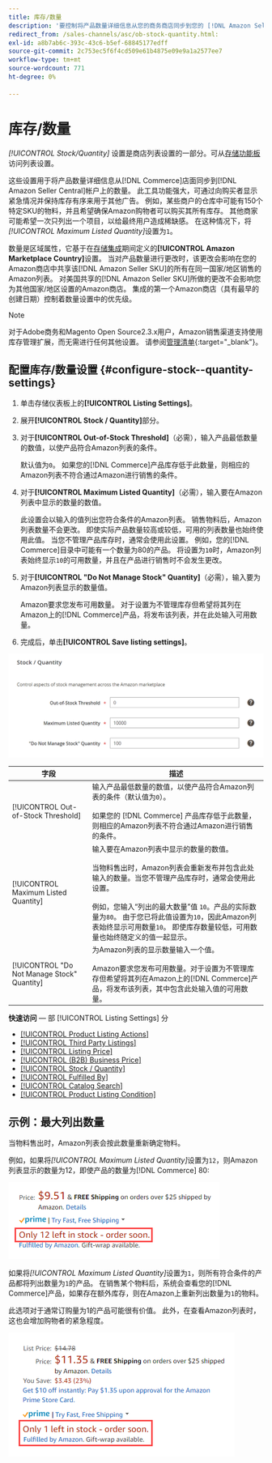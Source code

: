 ```yaml
---
title: 库存/数量
description: '要控制将产品数量详细信息从您的商务商店同步到您的 [!DNL Amazon Seller Central] 帐户，请更新“库存/数量”设置。'
redirect_from: /sales-channels/asc/ob-stock-quantity.html: 
exl-id: a8b7ab6c-393c-43c6-b5ef-68845177edff
source-git-commit: 2c753ec5f6f4cd509e61b4875e09e9a1a2577ee7
workflow-type: tm+mt
source-wordcount: 771
ht-degree: 0%

---
```


# 库存/数量

*[!UICONTROL Stock/Quantity]* 设置是商店列表设置的一部分。可从[存储功能板](./amazon-store-dashboard.md)访问列表设置。

这些设置用于将产品数量详细信息从[!DNL Commerce]店面同步到[!DNL Amazon Seller Central]帐户上的数量。 此工具功能强大，可通过向购买者显示紧急情况并保持库存有序来用于其他广告。 例如，某些商户的仓库中可能有150个特定SKU的物料，并且希望确保Amazon购物者可以购买其所有库存。 其他商家可能希望一次只列出一个项目，以给最终用户造成稀缺感。 在这种情况下，将&#x200B;*[!UICONTROL Maximum Listed Quantity]*&#x200B;设置为`1`。

数量是区域属性，它基于在[存储集成](./store-integration.md)期间定义的&#x200B;**[!UICONTROL Amazon Marketplace Country]**&#x200B;设置。 当对产品数量进行更改时，该更改会影响在您的Amazon商店中共享该[!DNL Amazon Seller SKU]的所有在同一国家/地区销售的Amazon列表。 对美国共享的[!DNL Amazon Seller SKU]所做的更改不会影响您为其他国家/地区设置的Amazon商店。 集成的第一个Amazon商店（具有最早的创建日期）控制着数量设置中的优先级。

>[!NOTE]
>
>对于Adobe商务和Magento Open Source2.3.x用户，Amazon销售渠道支持使用库存管理扩展，而无需进行任何其他设置。 请参阅[管理清单](https://docs.magento.com/user-guide/v2.3/catalog/inventory-management.html){:target=&quot;_blank&quot;}。

## 配置库存/数量设置 {#configure-stock--quantity-settings}

1. 单击存储仪表板上的&#x200B;**[!UICONTROL Listing Settings]**。

1. 展开&#x200B;**[!UICONTROL Stock / Quantity]**&#x200B;部分。

1. 对于&#x200B;**[!UICONTROL Out-of-Stock Threshold]**（必需），输入产品最低数量的数值，以使产品符合Amazon列表的条件。

   默认值为`0`。 如果您的[!DNL Commerce]产品库存低于此数量，则相应的Amazon列表不符合通过Amazon进行销售的条件。

1. 对于&#x200B;**[!UICONTROL Maximum Listed Quantity]**（必需），输入要在Amazon列表中显示的数量的数值。

   此设置会以输入的值列出您符合条件的Amazon列表。 销售物料后，Amazon列表数量不会更改。 即使实际产品数量较高或较低，可用的列表数量也始终使用此值。 当您不管理产品库存时，通常会使用此设置。 例如，您的[!DNL Commerce]目录中可能有一个数量为80的产品。 将设置为`10`时，Amazon列表始终显示`10`的可用数量，并且在产品进行销售时不会发生更改。

1. 对于&#x200B;**[!UICONTROL "Do Not Manage Stock" Quantity]**（必需），输入要为Amazon列表显示的数量值。

   Amazon要求您发布可用数量。 对于设置为不管理库存但希望将其列在Amazon上的[!DNL Commerce]产品，将发布该列表，并在此处输入可用数量。

1. 完成后，单击&#x200B;**[!UICONTROL Save listing settings]**。

![库存/数量设置](assets/amazon-stock-quantity.png)

| 字段 | 描述 |
|---|---|
| [!UICONTROL Out-of-Stock Threshold] | 输入产品最低数量的数值，以使产品符合Amazon列表的条件（默认值为`0`）。<br><br>如果您的 [!DNL Commerce] 产品库存低于此数量，则相应的Amazon列表不符合通过Amazon进行销售的条件。 |
| [!UICONTROL Maximum Listed Quantity] | 输入要在Amazon列表中显示的数量的数值。<br><br>当物料售出时，Amazon列表会重新发布并包含此处输入的数量。当您不管理产品库存时，通常会使用此设置。<br><br>例如，您输入“列出的最大数量”值 `10`。产品的实际数量为`80`。 由于您已将此值设置为`10`，因此Amazon列表始终显示可用数量`10`。 即使库存数量较低，可用数量也始终随定义的值一起显示。 |
| [!UICONTROL "Do Not Manage Stock" Quantity] | 为Amazon列表的显示数量输入一个值。<br><br>Amazon要求您发布可用数量。对于设置为不管理库存但希望将其列在Amazon上的[!DNL Commerce]产品，将发布该列表，其中包含此处输入值的可用数量。 |

**快速访问**  — 部 [!UICONTROL Listing Settings] 分

- [[!UICONTROL Product Listing Actions]](./product-listing-actions.md)
- [[!UICONTROL Third Party Listings]](./third-party-listing-settings.md)
- [[!UICONTROL Listing Price]](./listing-price.md)
- [[!UICONTROL (B2B) Business Price]](./business-pricing.md)
- [[!UICONTROL Stock / Quantity]](./stock-quantity.md)
- [[!UICONTROL Fulfilled By]](./fulfilled-by.md)
- [[!UICONTROL Catalog Search]](./catalog-search.md)
- [[!UICONTROL Product Listing Condition]](./product-listing-condition.md)

## 示例：最大列出数量

当物料售出时，Amazon列表会按此数量重新确定物料。

例如，如果将&#x200B;*[!UICONTROL Maximum Listed Quantity]*&#x200B;设置为`12`，则Amazon列表显示的数量为12，即使产品的数量为[!DNL Commerce] 80:

![最大列出数量实例1](assets/amazon-max-listed-quantity.png)

如果将&#x200B;*[!UICONTROL Maximum Listed Quantity]*&#x200B;设置为`1`，则所有符合条件的产品都将列出数量为`1`的产品。 在销售某个物料后，系统会查看您的[!DNL Commerce]产品，如果存在额外库存，则在Amazon上重新列出数量为`1`的物料。

此选项对于通常订购量为1的产品可能很有价值。 此外，在查看Amazon列表时，这也会增加购物者的紧急程度。

![最大列出数量示例2](assets/amazon-max-listed-quantity-1.png)
